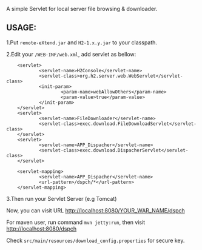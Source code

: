 A simple Servlet for local server file browsing & downloader.

USAGE:
---------------

1.Put `remote-eXtend.jar` and `H2-1.x.y.jar` to your classpath.

2.Edit your `/WEB-INF/web.xml`, add servlet as bellow:

		<servlet>
				<servlet-name>H2Console</servlet-name>
				<servlet-class>org.h2.server.web.WebServlet</servlet-class>
				<init-param>
						<param-name>webAllowOthers</param-name>
						<param-value>true</param-value>
				</init-param>
		</servlet>
		<servlet>
				<servlet-name>FileDownloader</servlet-name>
				<servlet-class>exec.download.FileDownloadServlet</servlet-class>
		</servlet>
		<servlet>
				<servlet-name>APP_Dispacher</servlet-name>
				<servlet-class>exec.download.DispacherServlet</servlet-class>
		</servlet>

		<servlet-mapping>
				<servlet-name>APP_Dispacher</servlet-name>
				<url-pattern>/dspch/*</url-pattern>
		</servlet-mapping>

3.Then run your Servlet Server (e.g Tomcat)

  Now, you can visit URL <http://localhost:8080/YOUR_WAR_NAME/dspch> 

  For maven user, run command `mvn jetty:run`, then visit <http://localhost:8080/dspch>

  Check `src/main/resources/download_config.properties` for secure key.
